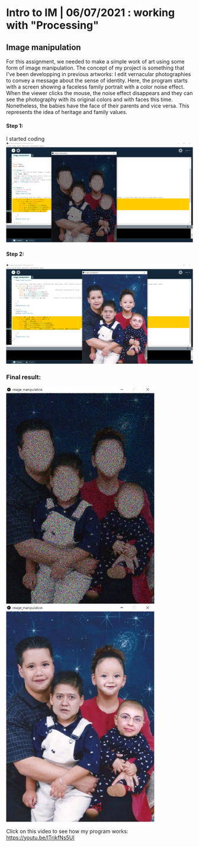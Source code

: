 # Intro to IM | 06/07/2021 : working with "Processing"

## Image manipulation

For this assignment, we needed to make a simple work of art using some form of image manipulation. The concept of my project is something that I've been developping in previous artworks: I edit vernacular photographies to convey a message about the sense of identity. Here, the program starts with a screen showing a faceless family portrait with a color noise effect. When the viewer clicks the mouse, the noise effect disappears and they can see the photography with its original colors and with faces this time. Nonetheless, the babies have the face of their parents and vice versa. This represents the idea of heritage and family values.

#### Step 1:
I started coding 
<img src="step1.png" width="800" />

#### Step 2:


<img src="step2.png" width="800" />


### Final result:

<img src="sinCara.png" width="400" /> <img src="conCara.png" width="400" />

Click on this video to see how my program works:
https://youtu.be/lTrjkfNs5UI






